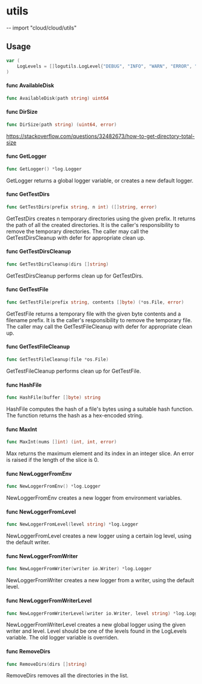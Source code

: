 # utils
--
    import "cloud/cloud/utils"


## Usage

```go
var (
	LogLevels = []logutils.LogLevel{"DEBUG", "INFO", "WARN", "ERROR", "CRITICAL"}
)
```

#### func  AvailableDisk

```go
func AvailableDisk(path string) uint64
```

#### func  DirSize

```go
func DirSize(path string) (uint64, error)
```
https://stackoverflow.com/questions/32482673/how-to-get-directory-total-size

#### func  GetLogger

```go
func GetLogger() *log.Logger
```
GetLogger returns a global logger variable, or creates a new default logger.

#### func  GetTestDirs

```go
func GetTestDirs(prefix string, n int) ([]string, error)
```
GetTestDirs creates n temporary directories using the given prefix. It returns
the path of all the created directories. It is the caller's responsibility to
remove the temporary directories. The caller may call the GetTestDirsCleanup
with defer for appropriate clean up.

#### func  GetTestDirsCleanup

```go
func GetTestDirsCleanup(dirs []string)
```
GetTestDirsCleanup performs clean up for GetTestDirs.

#### func  GetTestFile

```go
func GetTestFile(prefix string, contents []byte) (*os.File, error)
```
GetTestFile returns a temporary file with the given byte contents and a filename
prefix. It is the caller's responsibility to remove the temporary file. The
caller may call the GetTestFileCleanup with defer for appropriate clean up.

#### func  GetTestFileCleanup

```go
func GetTestFileCleanup(file *os.File)
```
GetTestFileCleanup performs clean up for GetTestFile.

#### func  HashFile

```go
func HashFile(buffer []byte) string
```
HashFile computes the hash of a file's bytes using a suitable hash function. The
function returns the hash as a hex-encoded string.

#### func  MaxInt

```go
func MaxInt(nums []int) (int, int, error)
```
Max returns the maximum element and its index in an integer slice. An error is
raised if the length of the slice is 0.

#### func  NewLoggerFromEnv

```go
func NewLoggerFromEnv() *log.Logger
```
NewLoggerFromEnv creates a new logger from environment variables.

#### func  NewLoggerFromLevel

```go
func NewLoggerFromLevel(level string) *log.Logger
```
NewLoggerFromLevel creates a new logger using a certain log level, using the
default writer.

#### func  NewLoggerFromWriter

```go
func NewLoggerFromWriter(writer io.Writer) *log.Logger
```
NewLoggerFromWriter creates a new logger from a writer, using the default level.

#### func  NewLoggerFromWriterLevel

```go
func NewLoggerFromWriterLevel(writer io.Writer, level string) *log.Logger
```
NewLoggerFromWriterLevel creates a new global logger using the given writer and
level. Level should be one of the levels found in the LogLevels variable. The
old logger variable is overriden.

#### func  RemoveDirs

```go
func RemoveDirs(dirs []string)
```
RemoveDirs removes all the directories in the list.
